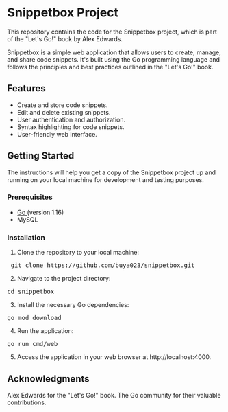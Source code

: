 # Snippetbox Project
This repository contains the code for the Snippetbox project, which is part of the "Let's Go!" book by Alex Edwards.


Snippetbox is a simple web application that allows users to create, manage, and share code snippets. It's built using the Go programming language and follows the principles and best practices outlined in the "Let's Go!" book.

## Features
- Create and store code snippets.
- Edit and delete existing snippets.
- User authentication and authorization.
- Syntax highlighting for code snippets.
- User-friendly web interface.

## Getting Started
The instructions will help you get a copy of the Snippetbox project up and running on your local machine for development and testing purposes.

### Prerequisites
- [Go ](https://go.dev/doc/install) (version 1.16)
- MySQL

### Installation
1. Clone the repository to your local machine:
<pre> git clone https://github.com/buya023/snippetbox.git </pre>
2. Navigate to the project directory:
<pre>cd snippetbox </pre>
3. Install the necessary Go dependencies:
<pre>go mod download</pre>
4. Run the application:
<pre>go run cmd/web</pre>
5. Access the application in your web browser at http://localhost:4000.

## Acknowledgments
Alex Edwards for the "Let's Go!" book.
The Go community for their valuable contributions.
